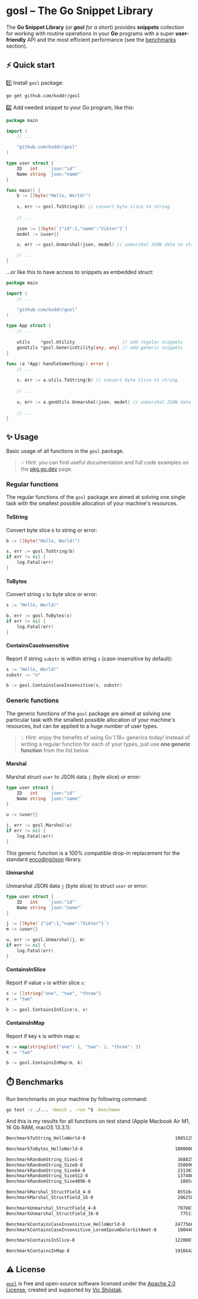 # gosl – The Go Snippet Library

The **Go Snippet Library** (_or **gosl** for a short_) provides **snippets** 
collection for working with routine operations in your **Go** programs with 
a super **user-friendly** API and the most efficient performance (see the 
[benchmarks](#-benchmarks) section).

## ⚡️ Quick start

1️⃣ Install `gosl` package:

```bash
go get github.com/koddr/gosl
```

2️⃣ Add needed snippet to your Go program, like this:

```go
package main

import (
    // ...

    "github.com/koddr/gosl"
)

type user struct {
    ID   int    `json:"id"`
    Name string `json:"name"`
}

func main() {
    b := []byte("Hello, World!")
    
    s, err := gosl.ToString(b) // convert byte slice to string
    
    // ...
    
    json := []byte(`{"id":1,"name":"Viktor"}`)
    model := &user{}

    u, err := gosl.Unmarshal(json, model) // unmarshal JSON data to struct

    // ...
}
```

...or like this to have access to snippets as embedded struct:

```go
package main

import (
    // ...

    "github.com/koddr/gosl"
)

type App struct {
    // ...
    
    utils    *gosl.Utility                  // add regular snippets
    genUtils *gosl.GenericUtility[any, any] // add generic snippets
}

func (a *App) handleSomething() error {
    // ...
    
    s, err := a.utils.ToString(b) // convert byte slice to string
    
    // ...
    
    u, err := a.genUtils.Unmarshal(json, model) // unmarshal JSON data to struct
    
    // ...
}
```

## ✨ Usage

Basic usage of all functions in the `gosl` package.

> 💡 Hint: you can find useful documentation and full code examples on the 
> [pkg.go.dev](https://pkg.go.dev/github.com/koddr/gosl) page.

### Regular functions

The regular functions of the `gosl` package are aimed at solving one single 
task with the smallest possible allocation of your machine's resources.

#### ToString

Convert byte slice `b` to string or error:

```go
b := []byte("Hello, World!")

s, err := gosl.ToString(b)
if err != nil {
    log.Fatal(err)
}
```

#### ToBytes

Convert string `s` to byte slice or error:

```go
s := "Hello, World!"

b, err := gosl.ToBytes(s)
if err != nil {
    log.Fatal(err)
}
```

#### ContainsCaseInsensitive

Report if string `substr` is within string `s` (case-insensitive by default):

```go
s := "Hello, World!"
substr := "o"

b := gosl.ContainsCaseInsensitive(s, substr)
```

### Generic functions

The generic functions of the `gosl` package are aimed at solving one 
particular task with the smallest possible allocation of your machine's 
resources, but can be applied to a huge number of user types.

> 💡 Hint: enjoy the benefits of using Go 1.18+ generics today! Instead of 
> writing a regular function for each of your types, just use **one generic 
> function** from the list below.

#### Marshal

Marshal struct `user` to JSON data `j` (byte slice) or error:

```go
type user struct {
    ID   int    `json:"id"`
    Name string `json:"name"`
}

u := &user{}

j, err := gosl.Marshal(u)
if err != nil {
    log.Fatal(err)
}
```

This generic function is a 100% compatible drop-in replacement for the standard 
[encoding/json](https://pkg.go.dev/encoding/json) library.

#### Unmarshal

Unmarshal JSON data `j` (byte slice) to struct `user` or error:

```go
type user struct {
    ID   int    `json:"id"`
    Name string `json:"name"`
}

j := []byte(`{"id":1,"name":"Viktor"}`)
m := &user{}

u, err := gosl.Unmarshal(j, m)
if err != nil {
    log.Fatal(err)
}
```

#### ContainsInSlice

Report if value `v` is within slice `s`:

```go
s := []string{"one", "two", "three"}
v := "two"

b := gosl.ContainsInSlice(s, v)
```

#### ContainsInMap

Report if key `k` is within map `m`:

```go
m := map[string]int{"one": 1, "two": 2, "three": 3}
k := "two"

b := gosl.ContainsInMap(m, k)
```

## ⏱️ Benchmarks

Run benchmarks on your machine by following command:

```bash
go test -v ./... -bench . -run ^$ -benchmem
```

And this is my results for all functions on test stand (Apple Macbook 
Air M1, 16 Gb RAM, macOS 13.3.1):

```bash
BenchmarkToString_HelloWorld-8                              	108512570	        10.57 ns/op	      16 B/op	       1 allocs/op

BenchmarkToBytes_HelloWorld-8                               	1000000000	         0.6294 ns/op	       0 B/op	       0 allocs/op

BenchmarkRandomString_Size1-8                               	 3688252	       326.5 ns/op	       6 B/op	       3 allocs/op
BenchmarkRandomString_Size8-8                               	 3500900	       344.8 ns/op	      24 B/op	       3 allocs/op
BenchmarkRandomString_Size64-8                              	 2313034	       521.9 ns/op	     160 B/op	       3 allocs/op
BenchmarkRandomString_Size512-8                             	 1374081	       852.8 ns/op	    1280 B/op	       3 allocs/op
BenchmarkRandomString_Size4096-8                            	  188540	      6325 ns/op	   10240 B/op	       3 allocs/op

BenchmarkMarshal_StructField_4-8                            	 8551641	       140.0 ns/op	      48 B/op	       3 allocs/op
BenchmarkMarshal_StructField_16-8                           	 2862589	       418.7 ns/op	     192 B/op	       3 allocs/op

BenchmarkUnmarshal_StructField_4-8                          	 7078070	       169.7 ns/op	      32 B/op	       3 allocs/op
BenchmarkUnmarshal_StructField_16-8                         	  775170	      1536 ns/op	     864 B/op	      45 allocs/op

BenchmarkContainsCaseInsensitive_HelloWorld-8               	24775663	        48.49 ns/op	      16 B/op	       1 allocs/op
BenchmarkContainsCaseInsensitive_LoremIpsumDolorSitAmet-8   	 1804401	       663.5 ns/op	     448 B/op	       1 allocs/op

BenchmarkContainsInSlice-8                                  	122080779	         9.770 ns/op	       0 B/op	       0 allocs/op

BenchmarkContainsInMap-8                                    	19166420	        62.13 ns/op	       0 B/op	       0 allocs/op
```

## ⚠️ License

[`gosl`](https://github.com/koddr/gosl) is free and open-source software 
licensed under the [Apache 2.0 License](LICENSE), created and supported by
[Vic Shóstak](https://github.com/koddr).
